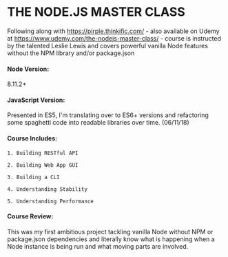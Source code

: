 # THE NODE.JS MASTER CLASS
Following along with https://pirple.thinkific.com/ - also available on Udemy at https://www.udemy.com/the-nodejs-master-class/ - course is instructed by the talented Leslie Lewis and covers powerful vanilla Node features without the NPM library and/or package.json

#### Node Version: 
8.11.2+

#### JavaScript Version: 
Presented in ES5, I'm translating over to ES6+ versions and refactoring some spaghetti code into readable libraries over time. (06/11/18)

#### Course Includes: 
    1. Building RESTful API

    2. Building Web App GUI

    3. Building a CLI

    4. Understanding Stability

    5. Understanding Performance

#### Course Review:
This was my first ambitious project tackling vanilla Node without NPM or package.json dependencies and literally know what is happening when a Node instance is being run and what moving parts are involved.